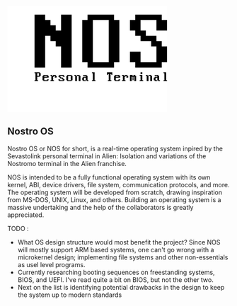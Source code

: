 ![NOS Logo](nos.png)

## Nostro OS

Nostro OS or NOS for short, is a real-time operating system inpired by the Sevastolink personal terminal in Alien: Isolation and variations of the Nostromo terminal in the Alien franchise.

NOS is intended to be a fully functional operating system with its own kernel, ABI, device drivers, file system, communication protocols, and more. The operating system will be developed from scratch, drawing inspiration from MS-DOS, UNIX, Linux, and others. Building an operating system is a massive undertaking and the help of the collaborators is greatly appreciated.

TODO :

- What OS design structure would most benefit the project? Since NOS will mostly support ARM based systems, one can't go wrong with a microkernel design; implementing file systems and other non-essentials as usel level programs.
- Currently researching booting sequences on freestanding systems, BIOS, and UEFI. I've read quite a bit on BIOS, but not the other two.
- Next on the list is identifying potential drawbacks in the design to keep the system up to modern standards
